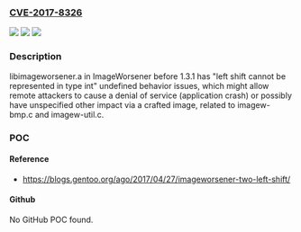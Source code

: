 ### [CVE-2017-8326](https://cve.mitre.org/cgi-bin/cvename.cgi?name=CVE-2017-8326)
![](https://img.shields.io/static/v1?label=Product&message=n%2Fa&color=blue)
![](https://img.shields.io/static/v1?label=Version&message=n%2Fa&color=blue)
![](https://img.shields.io/static/v1?label=Vulnerability&message=n%2Fa&color=brighgreen)

### Description

libimageworsener.a in ImageWorsener before 1.3.1 has "left shift cannot be represented in type int" undefined behavior issues, which might allow remote attackers to cause a denial of service (application crash) or possibly have unspecified other impact via a crafted image, related to imagew-bmp.c and imagew-util.c.

### POC

#### Reference
- https://blogs.gentoo.org/ago/2017/04/27/imageworsener-two-left-shift/

#### Github
No GitHub POC found.

